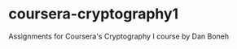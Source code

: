 coursera-cryptography1
======================

Assignments for Coursera's Cryptography I course by Dan Boneh
